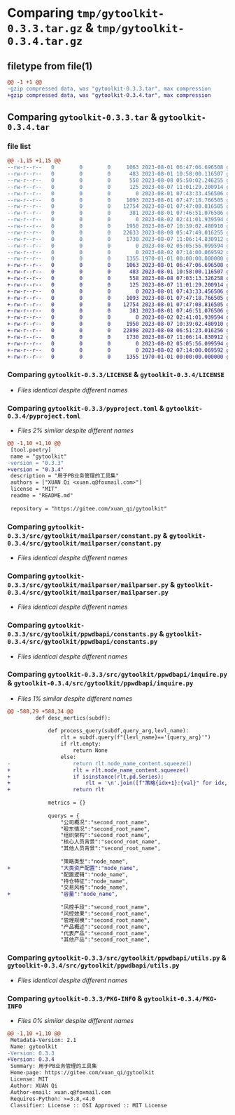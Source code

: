 # Comparing `tmp/gytoolkit-0.3.3.tar.gz` & `tmp/gytoolkit-0.3.4.tar.gz`

## filetype from file(1)

```diff
@@ -1 +1 @@
-gzip compressed data, was "gytoolkit-0.3.3.tar", max compression
+gzip compressed data, was "gytoolkit-0.3.4.tar", max compression
```

## Comparing `gytoolkit-0.3.3.tar` & `gytoolkit-0.3.4.tar`

### file list

```diff
@@ -1,15 +1,15 @@
--rw-r--r--   0        0        0     1063 2023-08-01 06:47:06.696508 gytoolkit-0.3.3/LICENSE
--rw-r--r--   0        0        0      483 2023-08-01 10:58:00.116507 gytoolkit-0.3.3/README.md
--rw-r--r--   0        0        0      558 2023-08-08 05:50:02.246255 gytoolkit-0.3.3/pyproject.toml
--rw-r--r--   0        0        0      125 2023-08-07 11:01:29.200914 gytoolkit-0.3.3/src/gytoolkit/__init__.py
--rw-r--r--   0        0        0        0 2023-08-01 07:43:33.456506 gytoolkit-0.3.3/src/gytoolkit/mailparser/__init__.py
--rw-r--r--   0        0        0     1093 2023-08-01 07:47:18.766505 gytoolkit-0.3.3/src/gytoolkit/mailparser/constant.py
--rw-r--r--   0        0        0    12754 2023-08-01 07:47:08.816505 gytoolkit-0.3.3/src/gytoolkit/mailparser/mailparser.py
--rw-r--r--   0        0        0      381 2023-08-01 07:46:51.076506 gytoolkit-0.3.3/src/gytoolkit/mailparser/utils.py
--rw-r--r--   0        0        0        0 2023-08-02 02:41:01.939594 gytoolkit-0.3.3/src/gytoolkit/ppwdbapi/__init__.py
--rw-r--r--   0        0        0     1950 2023-08-07 10:39:02.480910 gytoolkit-0.3.3/src/gytoolkit/ppwdbapi/constants.py
--rw-r--r--   0        0        0    22633 2023-08-08 05:47:49.016255 gytoolkit-0.3.3/src/gytoolkit/ppwdbapi/inquire.py
--rw-r--r--   0        0        0     1730 2023-08-07 11:06:14.830912 gytoolkit-0.3.3/src/gytoolkit/ppwdbapi/utils.py
--rw-r--r--   0        0        0        0 2023-08-02 05:05:56.099594 gytoolkit-0.3.3/src/gytoolkit/reports/__init__.py
--rw-r--r--   0        0        0        0 2023-08-02 07:14:00.069592 gytoolkit-0.3.3/src/gytoolkit/reports/managerjudge.py
--rw-r--r--   0        0        0     1355 1970-01-01 00:00:00.000000 gytoolkit-0.3.3/PKG-INFO
+-rw-r--r--   0        0        0     1063 2023-08-01 06:47:06.696508 gytoolkit-0.3.4/LICENSE
+-rw-r--r--   0        0        0      483 2023-08-01 10:58:00.116507 gytoolkit-0.3.4/README.md
+-rw-r--r--   0        0        0      558 2023-08-08 07:03:13.326258 gytoolkit-0.3.4/pyproject.toml
+-rw-r--r--   0        0        0      125 2023-08-07 11:01:29.200914 gytoolkit-0.3.4/src/gytoolkit/__init__.py
+-rw-r--r--   0        0        0        0 2023-08-01 07:43:33.456506 gytoolkit-0.3.4/src/gytoolkit/mailparser/__init__.py
+-rw-r--r--   0        0        0     1093 2023-08-01 07:47:18.766505 gytoolkit-0.3.4/src/gytoolkit/mailparser/constant.py
+-rw-r--r--   0        0        0    12754 2023-08-01 07:47:08.816505 gytoolkit-0.3.4/src/gytoolkit/mailparser/mailparser.py
+-rw-r--r--   0        0        0      381 2023-08-01 07:46:51.076506 gytoolkit-0.3.4/src/gytoolkit/mailparser/utils.py
+-rw-r--r--   0        0        0        0 2023-08-02 02:41:01.939594 gytoolkit-0.3.4/src/gytoolkit/ppwdbapi/__init__.py
+-rw-r--r--   0        0        0     1950 2023-08-07 10:39:02.480910 gytoolkit-0.3.4/src/gytoolkit/ppwdbapi/constants.py
+-rw-r--r--   0        0        0    22898 2023-08-08 06:51:23.016256 gytoolkit-0.3.4/src/gytoolkit/ppwdbapi/inquire.py
+-rw-r--r--   0        0        0     1730 2023-08-07 11:06:14.830912 gytoolkit-0.3.4/src/gytoolkit/ppwdbapi/utils.py
+-rw-r--r--   0        0        0        0 2023-08-02 05:05:56.099594 gytoolkit-0.3.4/src/gytoolkit/reports/__init__.py
+-rw-r--r--   0        0        0        0 2023-08-02 07:14:00.069592 gytoolkit-0.3.4/src/gytoolkit/reports/managerjudge.py
+-rw-r--r--   0        0        0     1355 1970-01-01 00:00:00.000000 gytoolkit-0.3.4/PKG-INFO
```

### Comparing `gytoolkit-0.3.3/LICENSE` & `gytoolkit-0.3.4/LICENSE`

 * *Files identical despite different names*

### Comparing `gytoolkit-0.3.3/pyproject.toml` & `gytoolkit-0.3.4/pyproject.toml`

 * *Files 2% similar despite different names*

```diff
@@ -1,10 +1,10 @@
 [tool.poetry]
 name = "gytoolkit"
-version = "0.3.3"
+version = "0.3.4"
 description = "用于PB业务管理的工具集"
 authors = ["XUAN Qi <xuan.q@foxmail.com>"]
 license = "MIT"
 readme = "README.md"
 
 repository = "https://gitee.com/xuan_qi/gytoolkit"
```

### Comparing `gytoolkit-0.3.3/src/gytoolkit/mailparser/constant.py` & `gytoolkit-0.3.4/src/gytoolkit/mailparser/constant.py`

 * *Files identical despite different names*

### Comparing `gytoolkit-0.3.3/src/gytoolkit/mailparser/mailparser.py` & `gytoolkit-0.3.4/src/gytoolkit/mailparser/mailparser.py`

 * *Files identical despite different names*

### Comparing `gytoolkit-0.3.3/src/gytoolkit/ppwdbapi/constants.py` & `gytoolkit-0.3.4/src/gytoolkit/ppwdbapi/constants.py`

 * *Files identical despite different names*

### Comparing `gytoolkit-0.3.3/src/gytoolkit/ppwdbapi/inquire.py` & `gytoolkit-0.3.4/src/gytoolkit/ppwdbapi/inquire.py`

 * *Files 1% similar despite different names*

```diff
@@ -588,29 +588,34 @@
         def desc_mertics(subdf):
 
             def process_query(subdf,query_arg,levl_name):
                 rlt = subdf.query(f"{levl_name}=='{query_arg}'")
                 if rlt.empty:
                     return None
                 else:
-                    return rlt.node_name_content.squeeze()
+                    rlt = rlt.node_name_content.squeeze()
+                    if isinstance(rlt,pd.Series):
+                        rlt = '\n'.join([f"策略{idx+1}:{val}" for idx, val in enumerate(rlt)])
+                    return rlt
             
             metrics = {}
             
             querys = {
                 "公司概况":"second_root_name",
                 "股东情况":"second_root_name",
                 "组织架构":"second_root_name",
                 "核心人员背景":"second_root_name",
                 "其他人员背景":"second_root_name",
 
                 "策略类型":"node_name",
+                "大类资产配置":"node_name",
                 "配置逻辑":"node_name",
                 "持仓特征":"node_name",
                 "交易风格":"node_name",
+                "容量":"node_name",
 
                 "风控手段":"second_root_name",
                 "风控效果":"second_root_name",
                 "管理规模":"second_root_name",
                 "产品概述":"second_root_name",
                 "代表产品":"second_root_name",
                 "其他产品":"second_root_name",
```

### Comparing `gytoolkit-0.3.3/src/gytoolkit/ppwdbapi/utils.py` & `gytoolkit-0.3.4/src/gytoolkit/ppwdbapi/utils.py`

 * *Files identical despite different names*

### Comparing `gytoolkit-0.3.3/PKG-INFO` & `gytoolkit-0.3.4/PKG-INFO`

 * *Files 0% similar despite different names*

```diff
@@ -1,10 +1,10 @@
 Metadata-Version: 2.1
 Name: gytoolkit
-Version: 0.3.3
+Version: 0.3.4
 Summary: 用于PB业务管理的工具集
 Home-page: https://gitee.com/xuan_qi/gytoolkit
 License: MIT
 Author: XUAN Qi
 Author-email: xuan.q@foxmail.com
 Requires-Python: >=3.8,<4.0
 Classifier: License :: OSI Approved :: MIT License
```

